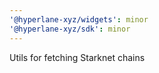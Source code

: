 ```yaml
---
'@hyperlane-xyz/widgets': minor
'@hyperlane-xyz/sdk': minor
---
```


Utils for fetching Starknet chains
